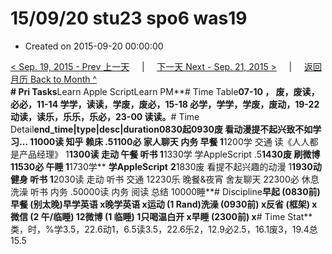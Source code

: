 # 15/09/20 stu23 spo6 was19

* Created on 2015-09-20 00:00:00

[&lt; Sep. 19, 2015 - Prev 上一天](d19.md)     \|     [下一天 Next - Sep. 21, 2015 &gt;](d21.md)     \|     [返回月历 Back to Month ^](index.md)   
**\# Pri Tasks**Learn Apple ScriptLearn PM**\# Time Table**07-10 ， 废，废读，必必，11-14 学学，读读，学废，废必，15-18 必学，学学，学废，废动，19-22 动读，读乐，乐乐，乐必，23-00 读读。**\# Time Detail**end\_time\|type\|desc\|duration0830起0930废 看动漫提不起兴致不如学习… 11000读 知乎 赖床 .51100必 家人聊天 内务 早餐 1**1200学 交通 读《人人都是产品经理》 1**1300读 走动 午餐 听书 1**1330学 学AppleScript .5**1430废 刷微博 11530必 午睡 1**1730学** **学AppleScript** **2**1830废 看提不起兴趣的动漫 1**1930动 健身 听书 1**2030读 走动 听书 交通 12230乐 晚餐&夜宵 舍友聊天 22300必 休息 洗澡 听书 内务 .50000读 内务 阅读 总结 10000睡**\# Discipline**早起 \(0830前\)早餐 \(别太晚\)早学英语 x晚学英语 x运动 \(1 Rand\)洗澡 \(0930前\) x反省 \(框架\) x微信 \(2 午/临睡\) 12微博 \(1 临睡\) 1只喝温白开 x早睡 \(2300前\) x**\# Time Stat**类，时，%学3.5，22.6动1，6.5读3.5，22.6乐2，12.9必2.5，16.1废3，19.4总15.5

